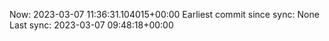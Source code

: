 Now: 2023-03-07 11:36:31.104015+00:00 Earliest commit since sync: None Last sync: 2023-03-07 09:48:18+00:00
